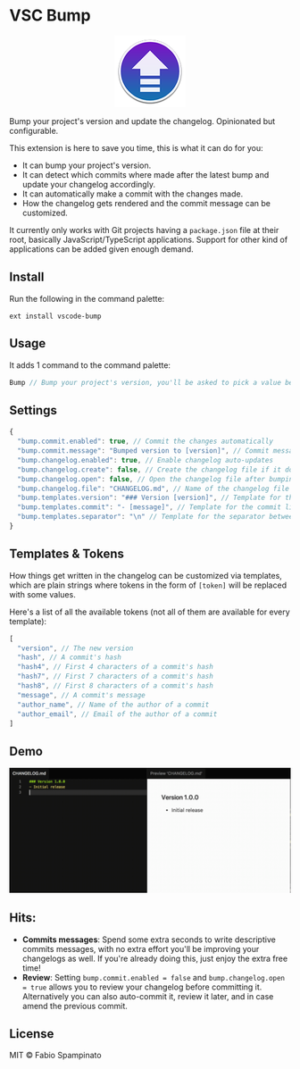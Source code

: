 # VSC Bump

<p align="center">
	<img src="https://raw.githubusercontent.com/fabiospampinato/vscode-bump/master/resources/logo-128x128.png" alt="Logo">
</p>

Bump your project's version and update the changelog. Opinionated but configurable.

This extension is here to save you time, this is what it can do for you:
- It can bump your project's version.
- It can detect which commits where made after the latest bump and update your changelog accordingly.
- It can automatically make a commit with the changes made.
- How the changelog gets rendered and the commit message can be customized.

It currently only works with Git projects having a `package.json` file at their root, basically JavaScript/TypeScript applications. Support for other kind of applications can be added given enough demand.

## Install

Run the following in the command palette:

```shell
ext install vscode-bump
```

## Usage

It adds 1 command to the command palette:

```js
Bump // Bump your project's version, you'll be asked to pick a value between "major", "minor", "patch" etc.
```

## Settings

```js
{
  "bump.commit.enabled": true, // Commit the changes automatically
  "bump.commit.message": "Bumped version to [version]", // Commit message
  "bump.changelog.enabled": true, // Enable changelog auto-updates
  "bump.changelog.create": false, // Create the changelog file if it doesn't exist
  "bump.changelog.open": false, // Open the changelog file after bumping
  "bump.changelog.file": "CHANGELOG.md", // Name of the changelog file
  "bump.templates.version": "### Version [version]", // Template for the version line
  "bump.templates.commit": "- [message]", // Template for the commit line
  "bump.templates.separator": "\n" // Template for the separator between versions sections
}
```

## Templates & Tokens

How things get written in the changelog can be customized via templates, which are plain strings where tokens in the form of `[token]` will be replaced with some values.

Here's a list of all the available tokens (not all of them are available for every template):

```js
[
  "version", // The new version
  "hash", // A commit's hash
  "hash4", // First 4 characters of a commit's hash
  "hash7", // First 7 characters of a commit's hash
  "hash8", // First 8 characters of a commit's hash
  "message", // A commit's message
  "author_name", // Name of the author of a commit
  "author_email", // Email of the author of a commit
]
```

## Demo

![Demo](resources/demo.gif)

## Hits:

- **Commits messages**: Spend some extra seconds to write descriptive commits messages, with no extra effort you'll be improving your changelogs as well. If you're already doing this, just enjoy the extra free time!
- **Review**: Setting `bump.commit.enabled = false` and `bump.changelog.open = true` allows you to review your changelog before committing it. Alternatively you can also auto-commit it, review it later, and in case amend the previous commit.

## License

MIT © Fabio Spampinato
